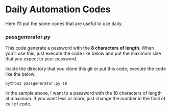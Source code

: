 # Daily Automation Codes
Here I'll put the some codes that are useful to use daily.

### passgenerator.py
This code generate a password with the **8 characters of length**. When you'll use this, just execute the code like below and put the maximum size that you expect to your password.

Inside the directory that you clone this git or put this code, execute the code like the below:

`python3 passgenerator.py 18`

In the sample above, I want to a password with the 18 characters of length at maximum. If you want less or more, just change the number in the final of call of code.
